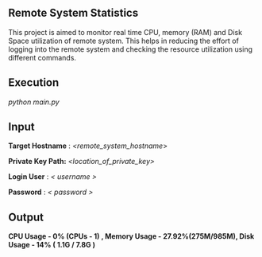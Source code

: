 Remote System Statistics
------------------------

This project is aimed to monitor real time CPU, memory (RAM) and Disk Space utilization of remote system.
This helps in reducing the effort of logging into the remote system and checking the resource utilization using different commands.

Execution
---------
_python main.py_

Input
-----
**Target Hostname** : _<remote_system_hostname_>

**Private Key Path:** _<location_of_private_key>_

**Login User** : _< username >_

**Password** : _< password >_

Output
------

**CPU Usage - 0% (CPUs - 1) , Memory Usage - 27.92%(275M/985M), Disk Usage - 14% ( 1.1G / 7.8G )**